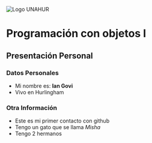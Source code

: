 ![Logo UNAHUR](./UNAHUR.png)

# Programación con objetos I
## Presentación Personal

### Datos Personales
- Mi nombre es: **Ian Govi**
- Vivo en Hurlingham


### Otra Información
- Este es mi primer contacto con github
- Tengo un gato que se llama *Misha*
- Tengo 2 hermanos
